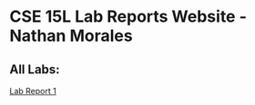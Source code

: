 # CSE 15L Lab Reports Website - Nathan Morales

## All Labs:
[Lab Report 1](https://njmorales.github.io/cse15l-lab-reports/lab-report-1-week-2.html)